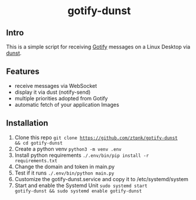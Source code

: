 <h1 align="center">gotify-dunst</h1>

## Intro
This is a simple script for receiving [Gotify](https://github.com/gotify/server) messages on a Linux Desktop via [dunst](https://dunst-project.org/).

## Features

* receive messages via WebSocket
* display it via dust (notify-send)
* multiple priorities adopted from Gotify
* automatic fetch of your application Images

## Installation

1. Clone this repo
<code>git clone https://github.com/ztpnk/gotify-dunst && cd gotify-dunst</code>
2. Create a python venv `python3 -m venv .env`
3. Install python requirements
<code>./.env/bin/pip install -r requirements.txt</code>
4. Change the domain and token in main.py
5. Test if it runs
<code>./.env/bin/python main.py</code>
6. Customize the gotify-dunst.service and copy it to /etc/systemd/system
7. Start and enable the Systemd Unit
<code>sudo systemd start gotify-dunst && sudo systemd enable gotify-dunst</code>
